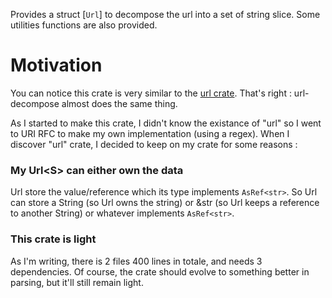 Provides a struct [`Url`] to decompose the url into a set of string slice. 
Some utilities functions are also provided.

# Motivation

You can notice this crate is very similar to the [url crate]. That's right : 
url-decompose almost does the same thing. 

As I started to make this crate, I didn't know the existance of "url" so I went to 
URI RFC to make my own implementation (using a regex). When I discover "url" crate, 
I decided to keep on my crate for some reasons :

### My Url\<S\> can either own the data

Url store the value/reference which its type implements `AsRef<str>`. So Url can store a String (so Url owns the string) or &str (so Url keeps a reference to 
another String) or whatever implements `AsRef<str>`. 

### This crate is light

As I'm writing, there is 2 files 400 lines in totale, and needs 3 dependencies. 
Of course, the crate should evolve to something better in parsing, but it'll
still remain light.

[url crate]: https://crates.io/crates/url
[RFC 3986]: https://datatracker.ietf.org/doc/html/rfc3986
